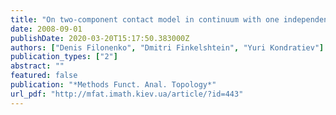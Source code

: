 ```yaml
---
title: "On two-component contact model in continuum with one independent component"
date: 2008-09-01
publishDate: 2020-03-20T15:17:50.383000Z
authors: ["Denis Filonenko", "Dmitri Finkelshtein", "Yuri Kondratiev"]
publication_types: ["2"]
abstract: ""
featured: false
publication: "*Methods Funct. Anal. Topology*"
url_pdf: "http://mfat.imath.kiev.ua/article/?id=443"
---
```


